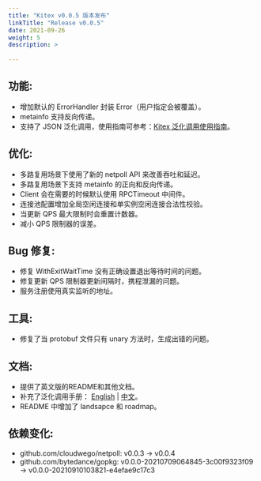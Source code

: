 ```yaml
---
title: "Kitex v0.0.5 版本发布"
linkTitle: "Release v0.0.5"
date: 2021-09-26
weight: 5
description: >
  
---
```


## 功能:

- 增加默认的 ErrorHandler 封装 Error（用户指定会被覆盖）。
- metainfo 支持反向传递。
- 支持了 JSON 泛化调用，使用指南可参考：[Kitex 泛化调用使用指南](https://www.cloudwego.io/zh/docs/tutorials/advanced-feature/generic_call/)。

## 优化:

- 多路复用场景下使用了新的 netpoll API 来改善吞吐和延迟。
- 多路复用场景下支持 metainfo 的正向和反向传递。
- Client 会在需要的时候默认使用 RPCTimeout 中间件。
- 连接池配置增加全局空闲连接和单实例空闲连接合法性校验。
- 当更新 QPS 最大限制时会重置计数器。
- 减小 QPS 限制器的误差。

## Bug 修复:

- 修复 WithExitWaitTime 没有正确设置退出等待时间的问题。
- 修复更新 QPS 限制器更新间隔时，携程泄漏的问题。
- 服务注册使用真实监听的地址。

## 工具:

- 修复了当 protobuf 文件只有 unary 方法时，生成出错的问题。

## 文档:

- 提供了英文版的README和其他文档。
- 补充了泛化调用手册： [English](https://www.cloudwego.io/docs/tutorials/advanced-feature/generic_call/) | [中文](https://www.cloudwego.io/zh/docs/tutorials/advanced-features/generic_call/)。
- README 中增加了 landsapce 和 roadmap。

## 依赖变化:

- github.com/cloudwego/netpoll: v0.0.3 -> v0.0.4
- github.com/bytedance/gopkg: v0.0.0-20210709064845-3c00f9323f09 -> v0.0.0-20210910103821-e4efae9c17c3
